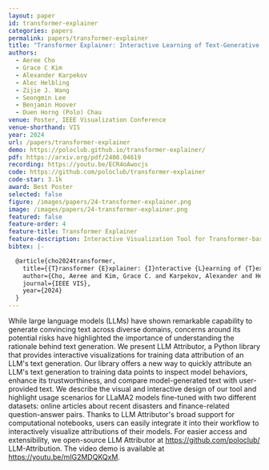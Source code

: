 ```yaml
---
layout: paper
id: transformer-explainer
categories: papers
permalink: papers/transformer-explainer
title: "Transformer Explainer: Interactive Learning of Text-Generative Models"
authors: 
  - Aeree Cho
  - Grace C Kim
  - Alexander Karpekov
  - Alec Helbling
  - Zijie J. Wang
  - Seongmin Lee
  - Benjamin Hoover
  - Duen Horng (Polo) Chau
venue: Poster, IEEE Visualization Conference
venue-shorthand: VIS
year: 2024
url: /papers/transformer-explainer
demo: https://poloclub.github.io/transformer-explainer/
pdf: https://arxiv.org/pdf/2408.04619
recording: https://youtu.be/ECR4oAwocjs
code: https://github.com/poloclub/transformer-explainer
code-star: 3.1k
award: Best Poster
selected: false
figure: /images/papers/24-transformer-explainer.png
image: /images/papers/24-transformer-explainer.png
featured: false
feature-order: 4
feature-title: Transformer Explainer
feature-description: Interactive Visualization Tool for Transformer-based models like GPT
bibtex: |-

  @article{cho2024transformer,
    title={{T}ransformer {E}xplainer: {I}nteractive {L}earning of {T}ext-{G}enerative {M}odels},
    author={Cho, Aeree and Kim, Grace C. and Karpekov, Alexander and Helbling, Alec and Wang, Zijie J. and Lee, Seongmin and Hoover, Benjamin and Chau, Duen Horng},
    journal={IEEE VIS},
    year={2024}
  }
---
```


While large language models (LLMs) have shown remarkable capability to generate convincing text across diverse domains, concerns around its potential risks have highlighted the importance of understanding the rationale behind text generation. We present LLM Attributor, a Python library that provides interactive visualizations for training data attribution of an LLM's text generation. Our library offers a new way to quickly attribute an LLM's text generation to training data points to inspect model behaviors, enhance its trustworthiness, and compare model-generated text with user-provided text. We describe the visual and interactive design of our tool and highlight usage scenarios for LLaMA2 models fine-tuned with two different datasets: online articles about recent disasters and finance-related question-answer pairs. Thanks to LLM Attributor's broad support for computational notebooks, users can easily integrate it into their workflow to interactively visualize attributions of their models. For easier access and extensibility, we open-source LLM Attributor at https://github.com/poloclub/ LLM-Attribution. The video demo is available at https://youtu.be/mIG2MDQKQxM.